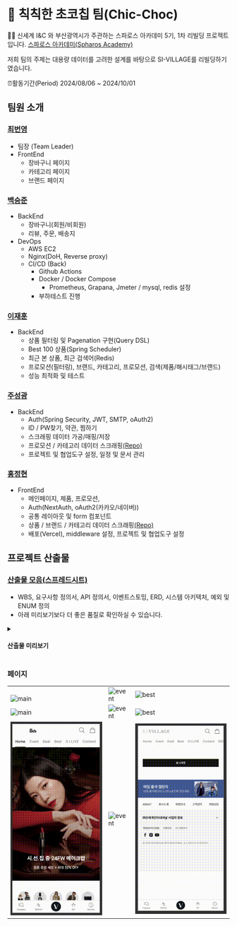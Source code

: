 # 🍪 칙칙한 초코칩 팀(Chic-Choc)

🙋‍♀️ 신세계 I&C 와 부산광역시가 주관하는 스파로스 아카데미 5기, 1차 리빌딩 프로젝트 입니다. [스파로스 아카데미(Spharos Academy)](https://swedu.spharosacademy.com/spharos_total.html)

저희 팀의 주제는 대용량 데이터를 고려한 설계를 바탕으로 SI-VILLAGE를 리빌딩하기였습니다.

⏰활동기간(Period) 2024/08/06 ~ 2024/10/01

## 팀원 소개

### [최번영](https://github.com/GwendolyNM)

- 팀장 (Team Leader)
- FrontEnd
  - 장바구니 페이지
  - 카테고리 페이지
  - 브랜드 페이지

### [백승준](https://github.com/flskhhdf)

- BackEnd
  - 장바구니(회원/비회원)
  - 리뷰, 주문, 배송지
- DevOps
  - AWS EC2
  - Nginx(DoH, Reverse proxy)
  - CI/CD (Back)
    - Github Actions
    - Docker / Docker Compose
      - Prometheus, Grapana, Jmeter / mysql, redis 설정
    - 부하테스트 진행

### [이재훈](https://github.com/JaeHunLee-git)

- BackEnd
  - 상품 필터링 및 Pagenation 구현(Query DSL)
  - Best 100 상품(Spring Scheduler)
  - 최근 본 상품, 최근 검색어(Redis)
  - 프로모션(필터링), 브랜드, 카테고리, 프로모션, 검색(제품/해시태그/브랜드)
  - 성능 최적화 및 테스트

### [주성광](https://github.com/SeongGwangJu)

- BackEnd
  - Auth(Spring Security, JWT, SMTP, oAuth2)
  - ID / PW찾기, 약관, 찜하기
  - 스크래핑 데이터 가공/매핑/저장
  - 프로모션 / 카테고리 데이터 스크래핑[(Repo)](https://github.com/5-Chic-Choc/sivillage-scraping)
  - 프로젝트 및 협업도구 설정, 일정 및 문서 관리

### [홍정현](https://github.com/oror-sine)

- FrontEnd
  - 메인페이지, 제품, 프로모션,
  - Auth(NextAuth, oAuth2(카카오/네이버))
  - 공통 레이아웃 및 form 컴포넌트
  - 상품 / 브랜드 / 카테고리 데이터 스크래핑[(Repo)](https://github.com/5-Chic-Choc/sivillage-scraping)
  - 배포(Vercel), middleware 설정, 프로젝트 및 협업도구 설정

## 프로젝트 산출물


### [산출물 모음(스프레드시트)](https://docs.google.com/spreadsheets/d/1GjIFt6D3XXl3eOuIIAtPAOKFNYtgWDNo3d1mvXYHyjc/edit?gid=1595460352#gid=1595460352)
- WBS, 요구사항 정의서, API 정의서, 이벤트스토밍, ERD, 시스템 아키텍처, 예외 및 ENUM 정의
- 아래 미리보기보다 더 좋은 품질로 확인하실 수 있습니다.


<details>
  <summary> <h4> 산출물 미리보기</h4> </summary>

  #### 이벤트 스토밍

  <img alt="image" src="https://github.com/user-attachments/assets/96d4e967-0528-44ee-a57d-4a13ec45c24d" width="80%">
  
  #### 아키텍처
  
  ![image](https://github.com/user-attachments/assets/11060886-20f2-44a8-9a56-404a48f5d06e)
  
  #### ERD
  ![iamge](https://github.com/5-Chic-Choc/.github/blob/main/profile/source/image/erd.png)
  [ERD cloud](https://www.erdcloud.com/d/4JTP48haeZthXnHgu)
  
  #### 기술스택
  
  ![image](https://github.com/5-Chic-Choc/.github/blob/main/profile/source/image/기술스택.PNG)
  
  </details>



### 페이지

<table>
<tr>
<td><br><img src="https://github.com/5-Chic-Choc/.github/blob/main/profile/source/pagegif/main.gif" alt="main" width="300"/></td>
<td><img src="https://github.com/5-Chic-Choc/.github/blob/main/profile/source/pagegif/event.gif" alt="event" width="300"/></td>
<td><img src="https://github.com/5-Chic-Choc/.github/blob/main/profile/source/pagegif/best.gif" alt="best" width="300"/></td>
</tr>
<tr>
<td><img src="https://github.com/5-Chic-Choc/.github/blob/main/profile/source/pagegif/category.gif" alt="main" width="300"/></td>
<td><img src="https://github.com/5-Chic-Choc/.github/blob/main/profile/source/pagegif/brand.gif" alt="event" width="300"/></td>
<td><img src="https://github.com/5-Chic-Choc/.github/blob/main/profile/source/pagegif/signin_signout.gif" alt="best" width="300"/></td>
</tr>
<tr>
<td><img src="https://github.com/5-Chic-Choc/.github/blob/main/profile/source/pagegif/filter.gif" alt="main" width="300"/></td>
<td><img src="https://github.com/5-Chic-Choc/.github/blob/main/profile/source/pagegif/hash.gif" alt="event" width="300"/></td>
<td><img src="https://github.com/5-Chic-Choc/.github/blob/main/profile/source/pagegif/cart.gif" alt="best" width="300"/></td>
</tr>
</table>
